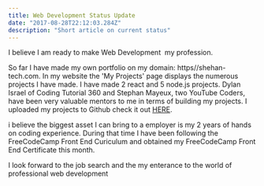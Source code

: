 ```yaml
---
title: Web Development Status Update 
date: "2017-08-28T22:12:03.284Z"
description: "Short article on current status"
---
```



I believe I am ready to make Web Development  my profession.

So far I have made my own portfolio on my domain: https//shehan-tech.com. In my website the 'My Projects' page displays the numerous projects I have made. I have made 2 react and 5 node.js projects. Dylan Israel of Coding Tutorial 360 and Stephan Mayeux, two YouTube Coders, have been very valuable mentors to me in terms of building my projects. I uploaded my projects to Github check it out [HERE](https://github.com/ShehanAT).

i believe the biggest asset I can bring to a employer is my 2 years of hands on coding experience. During that time I have been following the FreeCodeCamp Front End Curiculum and obtained my FreeCodeCamp Front End Certificate this month.

I look forward to the job search and the my enterance to the world of professional web development